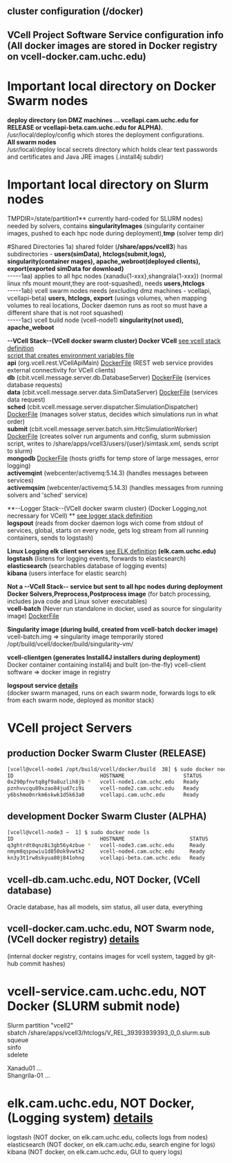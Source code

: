 ## cluster configuration (<vcellroot>/docker)  

## VCell Project Software Service configuration info (All docker images are stored in Docker registry on vcell-docker.cam.uchc.edu)
# Important local directory on Docker Swarm nodes
**deploy directory (on DMZ machines ... vcellapi.cam.uchc.edu for RELEASE or vcellapi-beta.cam.uchc.edu for ALPHA).**  
/usr/local/deploy/config which stores the deployment configurations.  
**All swarm nodes**  
/usr/local/deploy local secrets directory which holds clear text passwords and certificates and Java JRE images (.install4j subdir)  

# Important local directory on Slurm nodes
TMPDIR=/state/partition1** currently hard-coded for SLURM nodes) needed by solvers, contains **singularityImages** (singularity container images, pushed to each hpc node during deployment),**tmp** (solver temp dir)  

#Shared Directories
1a) shared folder (**/share/apps/vcell3**) has subdirectories - **users(simData), htclogs(submit,logs), singularity(container mages), apache_webroot(deployed clients), export(exported simData for download)**  
-----1aa) applies to all hpc nodes (xanadu{1-xxx},shangrala{1-xxx}) (normal linux nfs mount mount,they are root-squashed), needs **users,htclogs**  
-----1ab) vcell swarm nodes needs (excluding dmz machines - vcellapi, vcellapi-beta) **users, htclogs, export** (usings volumes, when mapping volumes to real locations, Docker daemon runs as root so must have a different share that is not root squashed)  
-----1ac) vcell build node (vcell-node1) **singularity(not used), apache_weboot**  

**--VCell Stack--(VCell docker swarm cluster) Docker VCell** [see vcell stack definition](swarm/docker-compose.yml)  
[script that creates environment variables file](docker/swarm/serverconfig-uch.sh)  
**api** (org.vcell.rest.VCellApiMain) [DockerFile](build/Dockerfile-api-dev) (REST web service provides external connectivity for VCell clients)  
**db** (cbit.vcell.message.server.db.DatabaseServer) [DockerFile](build/Dockerfile-db-dev) (services database requests)  
**data** (cbit.vcell.message.server.data.SimDataServer) [DockerFile](build/Dockerfile-data-dev) (services data request)  
**sched** (cbit.vcell.message.server.dispatcher.SimulationDispatcher) [DockerFile](build/Dockerfile-sched-dev) (manages solver status, decides which simulations run in what order)  
**submit** (cbit.vcell.message.server.batch.sim.HtcSimulationWorker) [DockerFile](build/Dockerfile-submit-dev) (creates solver run arguments and config, slurm submission script, writes to /share/apps/vcell3/users/{user}/simtask.xml, sends script to slurm)  
**mongodb** [DockerFile](build/mongo/Dockerfile) (hosts gridfs for temp store of large messages, error logging)  
**activemqint** (webcenter/activemq:5.14.3) (handles messages between services)  
**activemqsim** (webcenter/activemq:5.14.3) (handles messages from running solvers and 'sched' service)  

**--Logger Stack--(VCell docker swarm cluster) (Docker Logging,not necressary for VCell) ** [see logger stack definition](swarm/docker-stack-logspout.yml)  
**logspout** (reads from docker daemon logs wich come from stdout of services, global, starts on every node, gets log stream from all running containers, sends to logstash)


**Linux Logging elk client services** [see ELK definition](swarm/README_ELK.yml) **(elk.cam.uchc.edu)**  
**logstash** (listens for logging events, forwards to elasticsearch)  
**elasticsearch** (searchables database of logging events)  
**kibana** (users interface for elastic search)


**Not a --VCell Stack-- service but sent to all hpc nodes during deployment**  
**Docker Solvers,Preprocess,Postprocess image** (for batch processing, includes java code and Linux solver executables)   
**vcell-batch** (Never run standalone in docker, used as source for singularity image) [DockerFile](build/Dockerfile-batch-dev)  

**Singularity image (during build, created from vcell-batch docker image)**  
vcell-batch.img  => singularity image temporarily stored /opt/build/vcell/docker/build/singularity-vm/ 

**vcell-clientgen (generates Install4J installers during deployment)**  
Docker container containing install4j and built (on-the-fly) vcell-client software => docker image in registry  

**logspout service [details](swarm/docker-stack-logspout.yml)**  
(docker swarm managed, runs on each swarm node, forwards logs to elk from each swarm node, deployed as monitor stack)  


# VCell project Servers

## production Docker Swarm Cluster (RELEASE)

```bash
[vcell@vcell-node1 /opt/build/vcell/docker/build  38] $ sudo docker node ls
ID                            HOSTNAME                   STATUS              AVAILABILITY        MANAGER STATUS      ENGINE VERSION
0x290pfnvtq8gf9a8uzlih8jb *   vcell-node1.cam.uchc.edu   Ready               Active              Reachable           18.03.0-ce
pznhvvcqu89xzao84jud7ci9i     vcell-node2.cam.uchc.edu   Ready               Active              Leader              18.03.0-ce
y6bshmo0nrkm6skwk1d5k63a0     vcellapi.cam.uchc.edu      Ready               Active              Reachable           18.03.0-ce
```

## development Docker Swarm Cluster (ALPHA)

```bash
[vcell@vcell-node3 ~  1] $ sudo docker node ls
ID                            HOSTNAME                     STATUS              AVAILABILITY        MANAGER STATUS      ENGINE VERSION
q3ghtrdt0qnz8i3gb56y4zbue *   vcell-node3.cam.uchc.edu     Ready               Active              Leader              18.03.0-ce
nmym8qspowiu1d850ok9vwtk2     vcell-node4.cam.uchc.edu     Ready               Active              Reachable           18.03.0-ce
kn3y3t1rw8skyua80j841ohng     vcellapi-beta.cam.uchc.edu   Ready               Active              Reachable           18.03.0-ce
```

## vcell-db.cam.uchc.edu, NOT Docker, (VCell database)  
Oracle database, has all models, sim status, all user data,  everything  

## vcell-docker.cam.uchc.edu, NOT Swarm node, (VCell docker registry) [details](build/README_Registry.md)
(internal docker registry, contains images for vcell system, tagged by git-hub commit hashes)  

# vcell-service.cam.uchc.edu, NOT Docker (SLURM submit node)
Slurm partition "vcell2"  
sbatch /share/apps/vcell3/htclogs/V_REL_39393939393_0_0.slurm.sub  
squeue  
sinfo  
sdelete  

Xanadu01 ...  
Shangrila-01 ...  

# elk.cam.uchc.edu, NOT Docker, (Logging system) [details](swarm/README_ELK.md)  
logstash (NOT docker, on elk.cam.uchc.edu, collects logs from nodes)  
elasticsearch (NOT docker, on elk.cam.uchc.edu, search engine for logs)  
kibana (NOT docker, on elk.cam.uchc.edu, GUI to query logs)  


